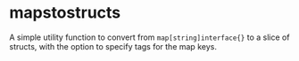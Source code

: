 # mapstostructs

A simple utility function to convert from `map[string]interface{}` to a slice of structs, with the option to specify tags for the map keys.
